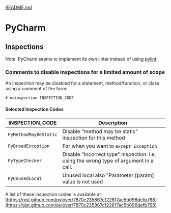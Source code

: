 [README.md](README.md)

# PyCharm

## Inspections

Note: PyCharm seems to implement its own linter instead of using [pylint](pylint.md).

### Comments to disable inspections for a limited amount of scope

An inspection may be disabled for a statement, method/function, or class using a comment of the form:

`# noinspection INSPECTION_CODE`

#### Selected Inspection Codes 

| INSPECTION_CODE       | Description                                               |
|-----------------------|-----------------------------------------------------------|
| `PyMethodMayBeStatic` | Disable "method may be static" inspection for this method |
| `PyBroadException`    | For when you want to `except Exception`                   |
| `PyTypeChecker`       | Disable "Incorrect type" inspection.  i.e. using the wrong type of argument in a call. |
| `PyUnusedLocal`       | Unused local also "Parameter [param] value is not used |

A list of these inspection codes is available at [https://gist.github.com/pylover/7870c235867cf22817ac5b096defb768](https://gist.github.com/pylover/7870c235867cf22817ac5b096defb768)



